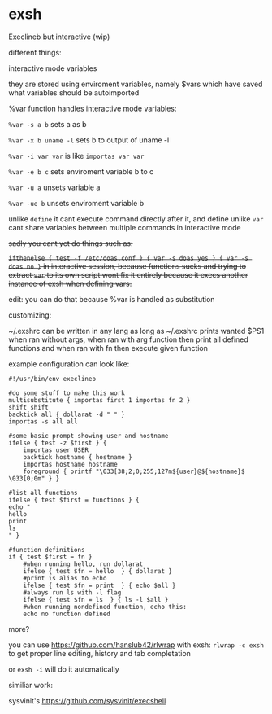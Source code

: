 # exsh
Execlineb but interactive (wip)

different things:

interactive mode variables

they are stored using enviroment variables, namely $vars which have saved what variables should be autoimported

%var function handles interactive mode variables:

`%var -s a b` sets a as b

`%var -x b uname -l` sets b to output of uname -l

`%var -i var var` is like `importas var var`

`%var -e b c` sets enviroment variable b to c

`%var -u a` unsets variable a

`%var -ue b` unsets enviroment variable b

unlike `define` it cant execute command directly after it, and define unlike `var` cant share variables between multiple commands in interactive mode

~~sadly you cant yet do things such as:~~

~~`ifthenelse { test -f /etc/doas.conf } { var -s doas yes } { var -s doas no }` in interactive session, because functions sucks and trying to extract `var` to its own script wont fix it entirely because it execs another instance of exsh when defining vars.~~

edit: you can do that because %var is handled as substitution

customizing:

~/.exshrc can be written in any lang as long as ~/.exshrc prints wanted $PS1 when ran without args, when ran with arg function then print all defined functions and when ran with fn <function> then execute given function

example configuration can look like:
```
#!/usr/bin/env execlineb

#do some stuff to make this work
multisubstitute { importas first 1 importas fn 2 }
shift shift
backtick all { dollarat -d " " }
importas -s all all

#some basic prompt showing user and hostname
ifelse { test -z $first } {
	importas user USER
	backtick hostname { hostname }
	importas hostname hostname
	foreground { printf "\033[38;2;0;255;127m${user}@${hostname}$ \033[0;0m" } }

#list all functions
ifelse { test $first = functions } {
echo "
hello
print
ls
" }

#function definitions
if { test $first = fn } 
	#when running hello, run dollarat
	ifelse { test $fn = hello  } { dollarat }
	#print is alias to echo
	ifelse { test $fn = print  } { echo $all }
	#always run ls with -l flag
	ifelse { test $fn = ls  } { ls -l $all }
	#when running nondefined function, echo this:
	echo no function defined
```

more?


you can use https://github.com/hanslub42/rlwrap with exsh: `rlwrap -c exsh` to get proper line editing, history and tab completation

or `exsh -i` will do it automatically

similiar work:

sysvinit's https://github.com/sysvinit/execshell
